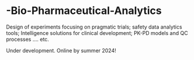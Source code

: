 # -Bio-Pharmaceutical-Analytics
Design of experiments focusing on pragmatic trials; safety data analytics tools; Intelligence solutions for clinical development; PK-PD models and QC processes .... etc.

Under development. Online by summer 2024! 
